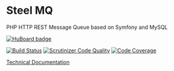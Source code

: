 Steel MQ
========

PHP HTTP REST Message Queue based on Symfony and MySQL

[![HuBoard badge](http://img.shields.io/badge/Hu-Board-7965cc.svg)](https://huboard.com/aerialship/steel-mq/)

[![Build Status](https://scrutinizer-ci.com/g/aerialship/steel-mq/badges/build.png?b=master)](https://scrutinizer-ci.com/g/aerialship/steel-mq/build-status/master)
[![Scrutinizer Code Quality](https://scrutinizer-ci.com/g/aerialship/steel-mq/badges/quality-score.png?b=master)](https://scrutinizer-ci.com/g/aerialship/steel-mq/?branch=master)
[![Code Coverage](https://img.shields.io/coveralls/aerialship/steel-mq.svg)](https://coveralls.io/r/aerialship/steel-mq)

[Technical Documentation](src/AerialShip/SteelMqBundle/Resources/doc/index.md)
